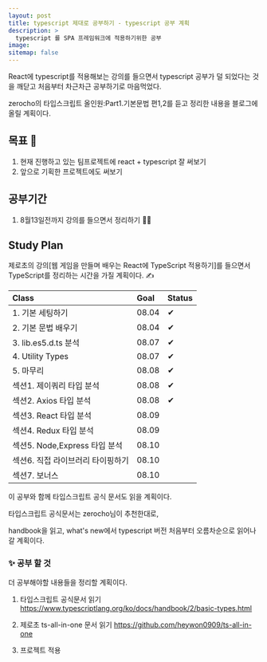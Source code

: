 ```yaml
---
layout: post
title: typescript 제대로 공부하기 - typescript 공부 계획
description: >
  typescript 를 SPA 프레임워크에 적용하기위한 공부
image:
sitemap: false
---
```


React에 typescript를 적용해보는 강의를 들으면서 typescript 공부가 덜 되었다는 것을 깨닫고 처음부터 차근차근 공부하기로 마음먹었다.

zerocho의 타입스크립트 올인원:Part1.기본문법 편1,2를 듣고 정리한 내용을 블로그에 올릴 계획이다.


## 목표 🚀

1. 현재 진행하고 있는 팀프로젝트에 react + typescript 잘 써보기
2. 앞으로 기획한 프로젝트에도 써보기



## 공부기간

1. 8월13일전까지 강의를 들으면서 정리하기 👩‍🎤

## Study Plan

제로초의 강의[웹 게임을 만들며 배우는 React에 TypeScript 적용하기]를 들으면서 TypeScript를 정리하는 시간을 가질 계획이다. ✍

| Class                              | Goal | Status |
| :--------------------------------- | :--- | :----- |
| 1. 기본 세팅하기                                |  08.04    |    ✔    |
| 2. 기본 문법 배우기           |  08.04    |    ✔        |
| 3. lib.es5.d.ts 분석        |   08.07   |    ✔        |
| 4. Utility Types           |   08.07   |    ✔    |
| 5. 마무리   |   08.08   |      ✔    | 
| 섹션1. 제이쿼리 타입 분석            |  08.08    |    ✔    |
| 섹션2. Axios 타입 분석        |  08.08    |   ✔     |
| 섹션3. React 타입 분석           |  08.09    |        |
| 섹션4. Redux 타입 분석                |  08.09    |        |
| 섹션5. Node,Express 타입 분석      |   08.10   |        |
| 섹션6. 직접 라이브러리 타이핑하기 |  08.10    |        |
| 섹션7. 보너스                                |  08.10    |        |

이 공부와 함께 타입스크립트 공식 문서도 읽을 계획이다.

타입스크립트 공식문서는 zerocho님이 추천한대로, 

handbook을 읽고, what's new에서 typescript 버전 처음부터 오름차순으로 읽어나갈 계획이다.



### ✨ 공부 할 것

더 공부해야할 내용들을 정리할 계획이다.

1. 타입스크립트 공식문서 읽기
   https://www.typescriptlang.org/ko/docs/handbook/2/basic-types.html
2. 제로초 ts-all-in-one 문서 읽기
   https://github.com/heywon0909/ts-all-in-one

3. 프로젝트 적용
